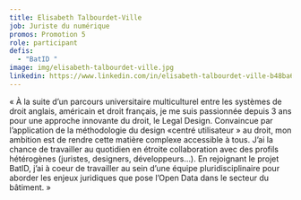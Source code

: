 ```yaml
---
title: Elisabeth Talbourdet-Ville
job: Juriste du numérique
promos: Promotion 5
role: participant
defis:
  - "BatID "
image: img/elisabeth-talbourdet-ville.jpg
linkedin: https://www.linkedin.com/in/elisabeth-talbourdet-ville-b48ba689/
---
```

« À la suite d’un parcours universitaire multiculturel entre les systèmes de droit anglais, américain et droit français, je me suis passionnée depuis 3 ans pour une approche innovante du droit, le Legal Design. Convaincue par l’application de la méthodologie du design «centré utilisateur » au droit, mon ambition est de rendre cette matière complexe accessible à tous. J’ai la chance de travailler au quotidien en étroite collaboration avec des profils hétérogènes (juristes, designers, développeurs…). En rejoignant le projet BatID, j’ai à coeur de travailler au sein d’une équipe pluridisciplinaire pour aborder les enjeux juridiques que pose l’Open Data dans le secteur du bâtiment. »
